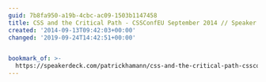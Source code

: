```yaml
---
guid: 7b8fa950-a19b-4cbc-ac09-1503b1147458
title: CSS and the Critical Path - CSSConfEU September 2014 // Speaker Deck
created: '2014-09-13T09:42:03+00:00'
changed: '2019-09-24T14:42:51+00:00'


bookmark_of: >-
  https://speakerdeck.com/patrickhamann/css-and-the-critical-path-cssconfeu-september-2014
---
```




